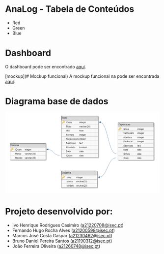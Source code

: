 # AnaLog - Tabela de Conteúdos
-   Red
-   Green
-   Blue


# Dashboard
O dashboard pode ser encontrado [aqui](https://sites.google.com/view/lei-gps1819-g14).

[mockup](# Mockup funcional)
A mockup funcional na pode ser encontrada [aqui](https://xd.adobe.com/view/4fabe033-1328-4cc8-4b21-e9e4dc635762-399a/screen/073bf69b-7704-4bdf-bcc7-091cb8da44a3/AnaLog-Home-Rolos?fullscreen).

# Diagrama base de dados
![Diagrama](docs/BD/BD_AnaLog.PNG)

# Projeto desenvolvido por:
- Ivo Henrique Rodrigues Casimiro (a21220708@isec.pt)
- Fernando Hugo Rocha Alves (a21200598@isec.pt)
- Marcos José Costa Gaspar (a21230462@isec.pt)
- Bruno Daniel Pereira Santos (a21190312@isec.pt)
- João Ferreira Oliveira (a21260748@isec.pt)
